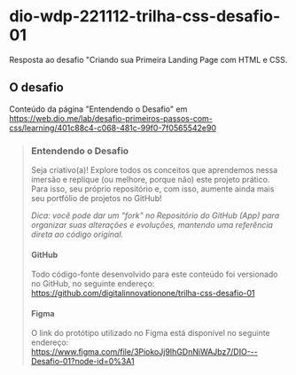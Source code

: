 # dio-wdp-221112-trilha-css-desafio-01

Resposta ao desafio "Criando sua Primeira Landing Page com HTML e CSS.

## O desafio

Conteúdo da página "Entendendo o Desafio" em https://web.dio.me/lab/desafio-primeiros-passos-com-css/learning/401c88c4-c068-481c-99f0-7f0565542e90

>### Entendendo o Desafio
>
>Seja criativo(a)! Explore todos os conceitos que aprendemos nessa imersão e replique (ou melhore, porque não) este projeto prático. Para isso, seu próprio repositório e, com isso, aumente ainda mais seu portfólio de projetos no GitHub!
>
>_Dica: você pode dar um "fork" no Repositório do GitHub (App) para organizar suas alterações e evoluções, mantendo uma referência direta ao código original._
>
>#### GitHub
>
>Todo código-fonte desenvolvido para este conteúdo foi versionado no GitHub, no seguinte endereço:
>https://github.com/digitalinnovationone/trilha-css-desafio-01
>
>#### Figma
>O link do protótipo utilizado no Figma está disponível no seguinte endereço:
>https://www.figma.com/file/3PiokoJj9IhGDnNiWAJbz7/DIO---Desafio-01?node-id=0%3A1
